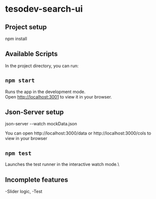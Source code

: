 # tesodev-search-ui

## Project setup
 npm install


## Available Scripts

In the project directory, you can run:

## `npm start`

Runs the app in the development mode.\
Open [http://localhost:3001](http://localhost:3001) to view it in your browser.

## Json-Server setup

json-server --watch mockData.json

You can open http://localhost:3000/data or http://localhost:3000/cols to view in your browser


## `npm test`

Launches the test runner in the interactive watch mode.\


## Incomplete features

-Slider logic,
-Test
